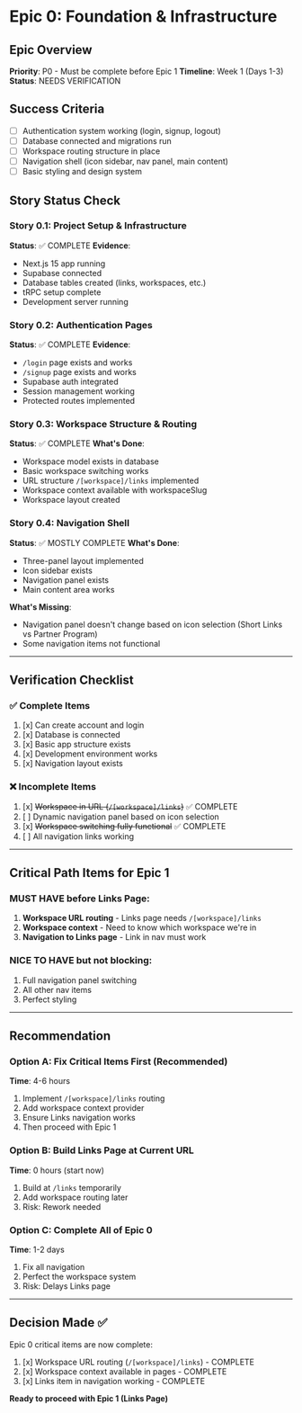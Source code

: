 # Epic 0: Foundation & Infrastructure

## Epic Overview
**Priority**: P0 - Must be complete before Epic 1
**Timeline**: Week 1 (Days 1-3)
**Status**: NEEDS VERIFICATION

## Success Criteria
- [ ] Authentication system working (login, signup, logout)
- [ ] Database connected and migrations run
- [ ] Workspace routing structure in place
- [ ] Navigation shell (icon sidebar, nav panel, main content)
- [ ] Basic styling and design system

## Story Status Check

### Story 0.1: Project Setup & Infrastructure
**Status**: ✅ COMPLETE
**Evidence**:
- Next.js 15 app running
- Supabase connected
- Database tables created (links, workspaces, etc.)
- tRPC setup complete
- Development server running

### Story 0.2: Authentication Pages
**Status**: ✅ COMPLETE
**Evidence**:
- `/login` page exists and works
- `/signup` page exists and works
- Supabase auth integrated
- Session management working
- Protected routes implemented

### Story 0.3: Workspace Structure & Routing
**Status**: ✅ COMPLETE
**What's Done**:
- Workspace model exists in database
- Basic workspace switching works
- URL structure `/[workspace]/links` implemented
- Workspace context available with workspaceSlug
- Workspace layout created

### Story 0.4: Navigation Shell
**Status**: ✅ MOSTLY COMPLETE
**What's Done**:
- Three-panel layout implemented
- Icon sidebar exists
- Navigation panel exists
- Main content area works

**What's Missing**:
- Navigation panel doesn't change based on icon selection (Short Links vs Partner Program)
- Some navigation items not functional

---

## Verification Checklist

### ✅ Complete Items
1. [x] Can create account and login
2. [x] Database is connected
3. [x] Basic app structure exists
4. [x] Development environment works
5. [x] Navigation layout exists

### ❌ Incomplete Items
1. [x] ~~Workspace in URL (`/[workspace]/links`)~~ ✅ COMPLETE
2. [ ] Dynamic navigation panel based on icon selection
3. [x] ~~Workspace switching fully functional~~ ✅ COMPLETE
4. [ ] All navigation links working

---

## Critical Path Items for Epic 1

### MUST HAVE before Links Page:
1. **Workspace URL routing** - Links page needs `/[workspace]/links`
2. **Workspace context** - Need to know which workspace we're in
3. **Navigation to Links page** - Link in nav must work

### NICE TO HAVE but not blocking:
1. Full navigation panel switching
2. All other nav items
3. Perfect styling

---

## Recommendation

### Option A: Fix Critical Items First (Recommended)
**Time**: 4-6 hours
1. Implement `/[workspace]/links` routing
2. Add workspace context provider
3. Ensure Links navigation works
4. Then proceed with Epic 1

### Option B: Build Links Page at Current URL
**Time**: 0 hours (start now)
1. Build at `/links` temporarily
2. Add workspace routing later
3. Risk: Rework needed

### Option C: Complete All of Epic 0
**Time**: 1-2 days
1. Fix all navigation
2. Perfect the workspace system
3. Risk: Delays Links page

---

## Decision Made ✅

Epic 0 critical items are now complete:
1. [x] Workspace URL routing (`/[workspace]/links`) - COMPLETE
2. [x] Workspace context available in pages - COMPLETE
3. [x] Links item in navigation working - COMPLETE

**Ready to proceed with Epic 1 (Links Page)**